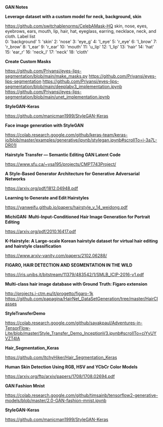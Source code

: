 
**GAN Notes**

**Leverage dataset with a custom model for neck, background, skin**

https://github.com/switchablenorms/CelebAMask-HQ
skin, nose, eyes, eyebrows, ears, mouth, lip, hair, hat, eyeglass, earring, necklace, neck, and cloth.
Label list        
0: 'background'    1: 'skin'    2: 'nose'  3: 'eye_g'    4: 'l_eye'    5: 'r_eye'    6: 'l_brow'    7: 'r_brow'    8: 'l_ear'    9: 'r_ear'    10: 'mouth'    11: 'u_lip'   12: 'l_lip'    13: 'hair'    14: 'hat'    15: 'ear_r'    16: 'neck_l'    17: 'neck'   18: 'cloth'    

**Create Custom Masks**

https://github.com/Priyansi/eyes-lips-segmentation/blob/main/make_masks.py
https://github.com/Priyansi/eyes-lips-segmentation
https://github.com/Priyansi/eyes-lips-segmentation/blob/main/deeplabv3_implementation.ipynb
https://github.com/Priyansi/eyes-lips-segmentation/blob/main/unet_implementation.ipynb


**StyleGAN-Keras**

https://github.com/manicman1999/StyleGAN-Keras

**Face image generation with StyleGAN**

https://colab.research.google.com/github/keras-team/keras-io/blob/master/examples/generative/ipynb/stylegan.ipynb#scrollTo=i-3a7L-DR01I

**Hairstyle Transfer — Semantic Editing GAN Latent Code**

https://www.sfu.ca/~ysa195/projects/CMPT743Project/

**A Style-Based Generator Architecture for Generative Adversarial Networks**

https://arxiv.org/pdf/1812.04948.pdf

**Learning to Generate and Edit Hairstyles**

https://yanweifu.github.io/papers/hairstyle_v_14_weidong.pdf

**MichiGAN: Multi-Input-Conditioned Hair Image Generation for Portrait Editing**

https://arxiv.org/pdf/2010.16417.pdf

**K-Hairstyle: A Large-scale Korean hairstyle dataset for virtual hair editing and hairstyle classification**

https://www.arxiv-vanity.com/papers/2102.06288/

**FIGARO, HAIR DETECTION AND SEGMENTATION IN THE WILD**

https://iris.unibs.it/bitstream/11379/483542/1/SMLB_ICIP-2016-v1.pdf

**Multi-class hair image database with Ground Truth: Figaro extension**

http://projects.i-ctm.eu/it/progetto/figaro-1k
https://github.com/papagina/HairNet_DataSetGeneration/tree/master/HairClasses


**StyleTransferDemo**

https://colab.research.google.com/github/sayakpaul/Adventures-in-TensorFlow-Lite/blob/master/Style_Transfer_Demo_InceptionV3.ipynb#scrollTo=ciYyUYVZT4IA


**Hair_Segmentation_Keras**

https://github.com/ItchyHiker/Hair_Segmentation_Keras

**Human Skin Detection Using RGB, HSV and YCbCr Color Models**

https://arxiv.org/ftp/arxiv/papers/1708/1708.02694.pdf

**GAN Fashion Mnist**

https://colab.research.google.com/github/timsainb/tensorflow2-generative-models/blob/master/2.0-GAN-fashion-mnist.ipynb

**StyleGAN-Keras**

https://github.com/manicman1999/StyleGAN-Keras
